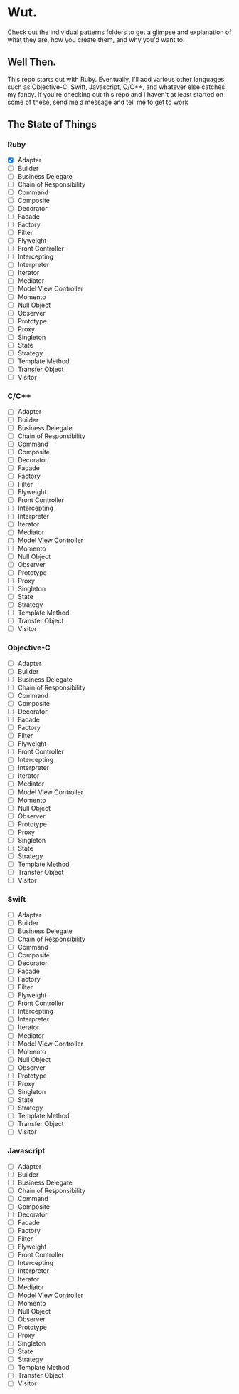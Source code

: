 # Wut.

Check out the individual patterns folders to get a glimpse and explanation of what they are, how you create them, and why you'd want to.

## Well Then.

This repo starts out with Ruby. Eventually, I'll add various other languages such as Objective-C, Swift, Javascript, C/C++, and whatever else catches my fancy. If you're checking out this repo and I haven't at least started on some of these, send me a message and tell me to get to work


## The State of Things
### Ruby
- [x] Adapter
- [ ] Builder
- [ ] Business Delegate
- [ ] Chain of Responsibility
- [ ] Command
- [ ] Composite
- [ ] Decorator
- [ ] Facade
- [ ] Factory
- [ ] Filter
- [ ] Flyweight
- [ ] Front Controller
- [ ] Intercepting
- [ ] Interpreter
- [ ] Iterator
- [ ] Mediator
- [ ] Model View Controller
- [ ] Momento
- [ ] Null Object
- [ ] Observer
- [ ] Prototype
- [ ] Proxy
- [ ] Singleton
- [ ] State
- [ ] Strategy
- [ ] Template Method
- [ ] Transfer Object
- [ ] Visitor

### C/C++
- [ ] Adapter
- [ ] Builder
- [ ] Business Delegate
- [ ] Chain of Responsibility
- [ ] Command
- [ ] Composite
- [ ] Decorator
- [ ] Facade
- [ ] Factory
- [ ] Filter
- [ ] Flyweight
- [ ] Front Controller
- [ ] Intercepting
- [ ] Interpreter
- [ ] Iterator
- [ ] Mediator
- [ ] Model View Controller
- [ ] Momento
- [ ] Null Object
- [ ] Observer
- [ ] Prototype
- [ ] Proxy
- [ ] Singleton
- [ ] State
- [ ] Strategy
- [ ] Template Method
- [ ] Transfer Object
- [ ] Visitor

### Objective-C
- [ ] Adapter
- [ ] Builder
- [ ] Business Delegate
- [ ] Chain of Responsibility
- [ ] Command
- [ ] Composite
- [ ] Decorator
- [ ] Facade
- [ ] Factory
- [ ] Filter
- [ ] Flyweight
- [ ] Front Controller
- [ ] Intercepting
- [ ] Interpreter
- [ ] Iterator
- [ ] Mediator
- [ ] Model View Controller
- [ ] Momento
- [ ] Null Object
- [ ] Observer
- [ ] Prototype
- [ ] Proxy
- [ ] Singleton
- [ ] State
- [ ] Strategy
- [ ] Template Method
- [ ] Transfer Object
- [ ] Visitor

### Swift
- [ ] Adapter
- [ ] Builder
- [ ] Business Delegate
- [ ] Chain of Responsibility
- [ ] Command
- [ ] Composite
- [ ] Decorator
- [ ] Facade
- [ ] Factory
- [ ] Filter
- [ ] Flyweight
- [ ] Front Controller
- [ ] Intercepting
- [ ] Interpreter
- [ ] Iterator
- [ ] Mediator
- [ ] Model View Controller
- [ ] Momento
- [ ] Null Object
- [ ] Observer
- [ ] Prototype
- [ ] Proxy
- [ ] Singleton
- [ ] State
- [ ] Strategy
- [ ] Template Method
- [ ] Transfer Object
- [ ] Visitor

### Javascript
- [ ] Adapter
- [ ] Builder
- [ ] Business Delegate
- [ ] Chain of Responsibility
- [ ] Command
- [ ] Composite
- [ ] Decorator
- [ ] Facade
- [ ] Factory
- [ ] Filter
- [ ] Flyweight
- [ ] Front Controller
- [ ] Intercepting
- [ ] Interpreter
- [ ] Iterator
- [ ] Mediator
- [ ] Model View Controller
- [ ] Momento
- [ ] Null Object
- [ ] Observer
- [ ] Prototype
- [ ] Proxy
- [ ] Singleton
- [ ] State
- [ ] Strategy
- [ ] Template Method
- [ ] Transfer Object
- [ ] Visitor
